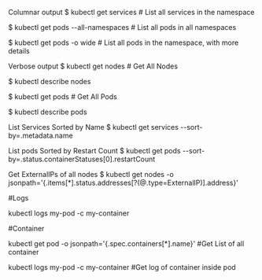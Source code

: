 Columnar output
$ kubectl get services # List all services in the namespace

$ kubectl get pods --all-namespaces # List all pods in all namespaces

$ kubectl get pods -o wide # List all pods in the namespace, with more details

Verbose output
$ kubectl get nodes # Get All Nodes

$ kubectl describe nodes

$ kubectl get pods # Get All Pods

$ kubectl describe pods

List Services Sorted by Name
$ kubectl get services --sort-by=.metadata.name

List pods Sorted by Restart Count
$ kubectl get pods --sort-by=.status.containerStatuses[0].restartCount

Get ExternalIPs of all nodes
$ kubectl get nodes -o jsonpath='{.items[*].status.addresses[?(@.type=ExternalIP)].address}'

#Logs

kubectl logs my-pod -c my-container

#Container

kubectl get pod -o jsonpath='{.spec.containers[*].name}' #Get List of all container

kubectl logs my-pod -c my-container #Get log of container inside pod
